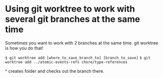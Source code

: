 # Using git worktree to work with several git branches at the same time

Sometimes you want to work with 2 branches at the same time. git worktree is how you do that!


`$ git worktree add [where_to_save_branch_to] [branch_to_save]`
`$ git worktree add ../atomic-events-refs chore/type-references`

^ creates folder and checks out the branch there.
